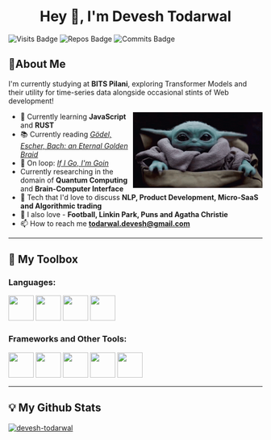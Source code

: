 <h1 align="center">Hey 👋, I'm Devesh Todarwal</h1>

![Visits Badge](https://badges.pufler.dev/visits/devesh-todarwal/devesh-todarwal?color=lightblue&style=for-the-badge)
![Repos Badge](https://badges.pufler.dev/repos/devesh-todarwal?color=blanchedalmond&style=for-the-badge)
![Commits Badge](https://badges.pufler.dev/commits/monthly/devesh-todarwal?color=lightpink&style=for-the-badge)

## 🐼About Me
I'm currently studying at **BITS Pilani**, exploring Transformer Models and their utility for time-series data alongside occasional stints of Web development!
<br/>

<img align="right" height="150" src="yoda.gif">

- 🌱 Currently learning **JavaScript** and **RUST**
- 📚 Currently reading [*Gödel, Escher, Bach: an Eternal Golden Braid*](https://www.theatlantic.com/magazine/archive/2013/11/the-man-who-would-teach-machines-to-think/309529/)
- 🎵 On loop: *[If I Go, I'm Goin](https://music.youtube.com/watch?v=BKc4I_cK0JU&feature=share)*
- Currently researching in the domain of **Quantum Computing** and **Brain-Computer Interface**
- 💬 Tech that I'd love to discuss **NLP, Product Development, Micro-SaaS and Algorithmic trading**
- 🧶 I also love - **Football, Linkin Park, Puns and Agatha Christie**
- 📫 How to reach me **todarwal.devesh@gmail.com**
***
## 🧰 My Toolbox

### Languages:

<img src="https://cdn.worldvectorlogo.com/logos/python-5.svg" alt="" width="50" height="50"> <img src="https://cdn.worldvectorlogo.com/logos/c.svg" height="50" width="50"> <img src="https://upload.wikimedia.org/wikipedia/commons/2/21/Matlab_Logo.png" alt="" width="50" height="50"> <img src="https://cdn.worldvectorlogo.com/logos/rust.svg" alt="" width="50" height="50">  


### Frameworks and Other Tools:

<img src="https://cdn.worldvectorlogo.com/logos/aws-2.svg" height="50" width="50"> <img src="https://cdn.worldvectorlogo.com/logos/tensorflow-2.svg" height="50" width="50"> <img src="https://cdn.worldvectorlogo.com/logos/figma-1.svg" height="50" width="50"> <img src="https://upload.wikimedia.org/wikipedia/commons/c/c9/Keras_Logo.jpg" height="50" width="50"> <img src="https://www.vectorlogo.zone/logos/pocoo_flask/pocoo_flask-icon.svg" height="50" width="50"> 

***
## 💡 My Github Stats
<a href="https://github.com/anuraghazra/github-readme-stats">
  <img align="center" src="https://github-readme-stats.vercel.app/api?username=devesh-todarwal&show_icons=true&locale=en&theme=tokyonight" alt="devesh-todarwal" />
</a>